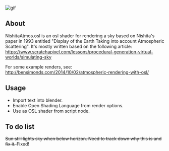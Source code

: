 ![gif](https://giant.gfycat.com/EarlyApprehensiveHowlermonkey.gif)

About
------

NishitaAtmos.osl is an osl shader for rendering a sky based on Nishita's paper in 1993 entitled "Display of the Earth Taking into account Atmospheric Scattering". It's mostly written based on the following article: https://www.scratchapixel.com/lessons/procedural-generation-virtual-worlds/simulating-sky

For some example renders, see: http://bensimonds.com/2014/10/02/atmospheric-rendering-with-osl/

Usage
-----

- Import text into blender.
- Enable Open Shading Language from render options.
- Use as OSL shader from script node.


To do list
----------
<del> Sun still lights sky when below horizon. Need to track down why this is and fix it. </del> Fixed!
	
